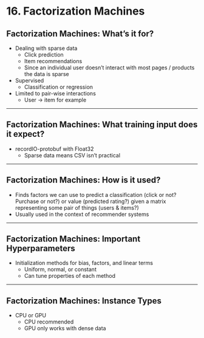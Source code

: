 # 16. Factorization Machines

## Factorization Machines: What’s it for?

- Dealing with sparse data
    - Click prediction
    - Item recommendations
    - Since an individual user doesn’t interact with most pages / products the data is sparse
- Supervised
    - Classification or regression
- Limited to pair-wise interactions
    - User -> item for example

---

## Factorization Machines: What training input does it expect?

- recordIO-protobuf with Float32
    - Sparse data means CSV isn’t practical

---

## Factorization Machines: How is it used?

- Finds factors we can use to predict a classification (click or not? Purchase or not?) or value (predicted rating?) given a matrix representing some pair of things (users & items?)
- Usually used in the context of recommender systems

---

## Factorization Machines: Important Hyperparameters

- Initialization methods for bias, factors, and linear terms
    - Uniform, normal, or constant
    - Can tune properties of each method

---

## Factorization Machines: Instance Types

- CPU or GPU
    - CPU recommended
    - GPU only works with dense data